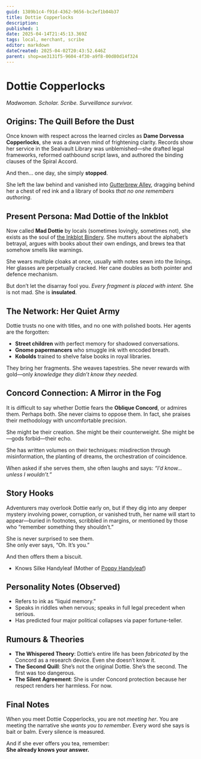 ```yaml
---
guid: 1389b1c4-f91d-4362-9656-bc2ef1b04b37
title: Dottie Copperlocks
description: 
published: 1
date: 2025-04-14T21:45:13.369Z
tags: local, merchant, scribe
editor: markdown
dateCreated: 2025-04-02T20:43:52.646Z
parent: shop=ae3131f5-9604-4f30-a9f8-00d80d14f324
---
```


# Dottie Copperlocks  
*Madwoman. Scholar. Scribe. Surveillance survivor.*

## Origins: The Quill Before the Dust

Once known with respect across the learned circles as **Dame Dorvessa Copperlocks**, she was a dwarven mind of frightening clarity. Records show her service in the Sealvault Library was unblemished—she drafted legal frameworks, reformed oathbound script laws, and authored the binding clauses of the Spiral Accord.

And then… one day, she simply **stopped**.

She left the law behind and vanished into [Gutterbrew Alley](/geography/settlement/city/city-of-or/district/gutterbrew-alley.md), dragging behind her a chest of red ink and a library of books *that no one remembers authoring*.

## Present Persona: Mad Dottie of the Inkblot

Now called **Mad Dottie** by locals (sometimes lovingly, sometimes not), she exists as the soul of [the Inkblot Bindery](/geography/settlement/city/city-of-or/shop/the-inkblot-bindery.md). She mutters about the alphabet’s betrayal, argues with books about their own endings, and brews tea that somehow smells like warnings.

She wears multiple cloaks at once, usually with notes sewn into the linings. Her glasses are perpetually cracked. Her cane doubles as both pointer and defence mechanism.

But don’t let the disarray fool you. *Every fragment is placed with intent.* She is not mad. She is **insulated**.

## The Network: Her Quiet Army

Dottie trusts no one with titles, and no one with polished boots. Her agents are the forgotten:

- **Street children** with perfect memory for shadowed conversations.
- **Gnome papermancers** who smuggle ink with encoded breath.
- **Kobolds** trained to shelve false books in royal libraries.

They bring her fragments. She weaves tapestries. She never rewards with gold—only *knowledge they didn’t know they needed.*

## Concord Connection: A Mirror in the Fog

It is difficult to say whether Dottie fears the **Oblique Concord**, or admires them. Perhaps both. She never claims to oppose them. In fact, she praises their methodology with uncomfortable precision.

She might be their creation. She might be their counterweight. She might be—gods forbid—their echo.

She has written volumes on their techniques: misdirection through misinformation, the planting of dreams, the orchestration of coincidence.

When asked if she serves them, she often laughs and says: *“I’d know… unless I wouldn’t.”*

## Story Hooks
Adventurers may overlook Dottie early on, but if they dig into any deeper mystery involving power, corruption, or vanished truth, her name will start to appear—buried in footnotes, scribbled in margins, or mentioned by those who “remember something they shouldn’t.”

She is never surprised to see them.  
She only ever says, “Oh. It’s you.”

And then offers them a biscuit.

- Knows Silke Handyleaf (Mother of [Poppy Handyleaf](/being/character/poppy-handyleaf.md))

## Personality Notes (Observed)

- Refers to ink as “liquid memory.”
- Speaks in riddles when nervous; speaks in full legal precedent when serious.
- Has predicted four major political collapses via paper fortune-teller.

## Rumours & Theories

- **The Whispered Theory**: Dottie’s entire life has been *fabricated* by the Concord as a research device. Even she doesn’t know it.
- **The Second Quill**: She’s not the original Dottie. She’s the second. The first was too dangerous.
- **The Silent Agreement**: She is under Concord protection because her respect renders her harmless. For now.

## Final Notes

When you meet Dottie Copperlocks, you are not *meeting her*. You are meeting the narrative she *wants you to remember*. Every word she says is bait or balm. Every silence is measured.

And if she ever offers you tea, remember:  
**She already knows your answer.**
